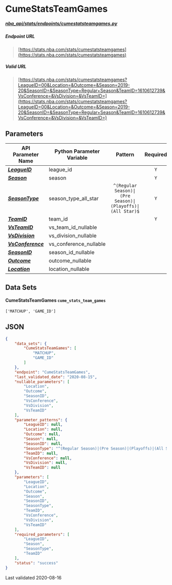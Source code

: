 # CumeStatsTeamGames
##### [nba_api/stats/endpoints/cumestatsteamgames.py](https://github.com/swar/nba_api/blob/master/nba_api/stats/endpoints/cumestatsteamgames.py)

##### Endpoint URL
>[https://stats.nba.com/stats/cumestatsteamgames](https://stats.nba.com/stats/cumestatsteamgames)

##### Valid URL
>[https://stats.nba.com/stats/cumestatsteamgames?LeagueID=00&Location=&Outcome=&Season=2019-20&SeasonID=&SeasonType=Regular+Season&TeamID=1610612739&VsConference=&VsDivision=&VsTeamID=](https://stats.nba.com/stats/cumestatsteamgames?LeagueID=00&Location=&Outcome=&Season=2019-20&SeasonID=&SeasonType=Regular+Season&TeamID=1610612739&VsConference=&VsDivision=&VsTeamID=)

## Parameters
API Parameter Name | Python Parameter Variable | Pattern | Required | Nullable
------------ | ------------ | :-----------: | :---: | :---:
[_**LeagueID**_](https://github.com/swar/nba_api/blob/master/docs/nba_api/stats/library/parameters.md#LeagueID) | league_id |  | `Y` |  | 
[_**Season**_](https://github.com/swar/nba_api/blob/master/docs/nba_api/stats/library/parameters.md#Season) | season |  | `Y` |  | 
[_**SeasonType**_](https://github.com/swar/nba_api/blob/master/docs/nba_api/stats/library/parameters.md#SeasonType) | season_type_all_star | `^(Regular Season)\|(Pre Season)\|(Playoffs)\|(All Star)$` | `Y` |  | 
[_**TeamID**_](https://github.com/swar/nba_api/blob/master/docs/nba_api/stats/library/parameters.md#TeamID) | team_id |  | `Y` |  | 
[_**VsTeamID**_](https://github.com/swar/nba_api/blob/master/docs/nba_api/stats/library/parameters.md#VsTeamID) | vs_team_id_nullable |  |  | `Y` | 
[_**VsDivision**_](https://github.com/swar/nba_api/blob/master/docs/nba_api/stats/library/parameters.md#VsDivision) | vs_division_nullable |  |  | `Y` | 
[_**VsConference**_](https://github.com/swar/nba_api/blob/master/docs/nba_api/stats/library/parameters.md#VsConference) | vs_conference_nullable |  |  | `Y` | 
[_**SeasonID**_](https://github.com/swar/nba_api/blob/master/docs/nba_api/stats/library/parameters.md#SeasonID) | season_id_nullable |  |  | `Y` | 
[_**Outcome**_](https://github.com/swar/nba_api/blob/master/docs/nba_api/stats/library/parameters.md#Outcome) | outcome_nullable |  |  | `Y` | 
[_**Location**_](https://github.com/swar/nba_api/blob/master/docs/nba_api/stats/library/parameters.md#Location) | location_nullable |  |  | `Y` | 

## Data Sets
#### CumeStatsTeamGames `cume_stats_team_games`
```text
['MATCHUP', 'GAME_ID']
```


## JSON
```json
{
    "data_sets": {
        "CumeStatsTeamGames": [
            "MATCHUP",
            "GAME_ID"
        ]
    },
    "endpoint": "CumeStatsTeamGames",
    "last_validated_date": "2020-08-15",
    "nullable_parameters": [
        "Location",
        "Outcome",
        "SeasonID",
        "VsConference",
        "VsDivision",
        "VsTeamID"
    ],
    "parameter_patterns": {
        "LeagueID": null,
        "Location": null,
        "Outcome": null,
        "Season": null,
        "SeasonID": null,
        "SeasonType": "^(Regular Season)|(Pre Season)|(Playoffs)|(All Star)$",
        "TeamID": null,
        "VsConference": null,
        "VsDivision": null,
        "VsTeamID": null
    },
    "parameters": [
        "LeagueID",
        "Location",
        "Outcome",
        "Season",
        "SeasonID",
        "SeasonType",
        "TeamID",
        "VsConference",
        "VsDivision",
        "VsTeamID"
    ],
    "required_parameters": [
        "LeagueID",
        "Season",
        "SeasonType",
        "TeamID"
    ],
    "status": "success"
}
```

Last validated 2020-08-16